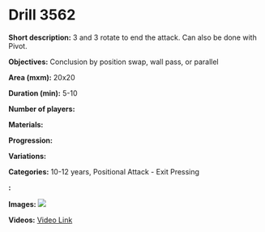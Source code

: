 # Drill 3562

**Short description:**
3 and 3 rotate to end the attack. Can also be done with Pivot.

**Objectives:**
Conclusion by position swap, wall pass, or parallel

**Area (mxm):**
20x20

**Duration (min):**
5-10

**Number of players:**


**Materials:**


**Progression:**


**Variations:**


**Categories:**
10-12 years, Positional Attack - Exit Pressing

**:**


**Images:**
![](https://www.coachingfutsal.com/\images\8fd8025a-4dc9-4a83-9076-ba3a26258af6_65834BA3-A0EB-4598-9499-4C74C577D45F.png)

**Videos:**
[Video Link](https://www.youtube.com/embed/EflXkhoWLJM)

